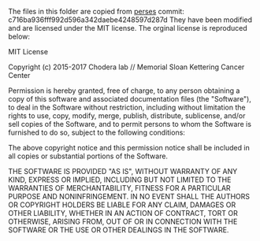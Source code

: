 The files in this folder are copied from [perses](https://github.com/choderalab/perses/blob/main/perses/rjmc/atom_mapping.py) commit: c716ba936fff992d596a342daebe4248597d287d
They have been modified and are licensed under the MIT license.
The orginal license is reproduced below:

MIT License

Copyright (c) 2015-2017 Chodera lab // Memorial Sloan Kettering Cancer Center

Permission is hereby granted, free of charge, to any person obtaining a copy
of this software and associated documentation files (the "Software"), to deal
in the Software without restriction, including without limitation the rights
to use, copy, modify, merge, publish, distribute, sublicense, and/or sell
copies of the Software, and to permit persons to whom the Software is
furnished to do so, subject to the following conditions:

The above copyright notice and this permission notice shall be included in all
copies or substantial portions of the Software.

THE SOFTWARE IS PROVIDED "AS IS", WITHOUT WARRANTY OF ANY KIND, EXPRESS OR
IMPLIED, INCLUDING BUT NOT LIMITED TO THE WARRANTIES OF MERCHANTABILITY,
FITNESS FOR A PARTICULAR PURPOSE AND NONINFRINGEMENT. IN NO EVENT SHALL THE
AUTHORS OR COPYRIGHT HOLDERS BE LIABLE FOR ANY CLAIM, DAMAGES OR OTHER
LIABILITY, WHETHER IN AN ACTION OF CONTRACT, TORT OR OTHERWISE, ARISING FROM,
OUT OF OR IN CONNECTION WITH THE SOFTWARE OR THE USE OR OTHER DEALINGS IN THE
SOFTWARE.
